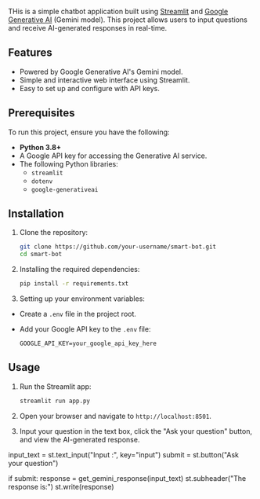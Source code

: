 

THis is a simple chatbot application built using [Streamlit](https://streamlit.io/) and [Google Generative AI](https://developers.generativeai.google/) (Gemini model). 
This project allows users to input questions and receive AI-generated responses in real-time.

## Features

- Powered by Google Generative AI's Gemini model.
- Simple and interactive web interface using Streamlit.
- Easy to set up and configure with API keys.

## Prerequisites

To run this project, ensure you have the following:

- **Python 3.8+**
- A Google API key for accessing the Generative AI service.
- The following Python libraries:
  - `streamlit`
  - `dotenv`
  - `google-generativeai`

## Installation

1. Clone the repository:

    ```bash
    git clone https://github.com/your-username/smart-bot.git
    cd smart-bot
    ```

2. Installing the required dependencies:

    ```bash
    pip install -r requirements.txt
    ```

3. Setting up your environment variables:

- Create a `.env` file in the project root.
- Add your Google API key to the `.env` file:

    ```plaintext
    GOOGLE_API_KEY=your_google_api_key_here
    ```

## Usage

1. Run the Streamlit app:

    ```bash
    streamlit run app.py
    ```

2. Open your browser and navigate to `http://localhost:8501`.

3. Input your question in the text box, click the "Ask your question" button, and view the AI-generated response.

input_text = st.text_input("Input :", key="input")
submit = st.button("Ask your question")

if submit:
    response = get_gemini_response(input_text)
    st.subheader("The response is:")
    st.write(response)
